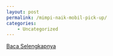 ```yaml
---
layout: post
permalink: /mimpi-naik-mobil-pick-up/
categories:
    - Uncategorized
---
```


[Baca Selengkapnya](/06)